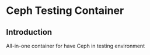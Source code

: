# Ceph Testing Container

## Introduction

All-in-one container for have Ceph in testing environment
